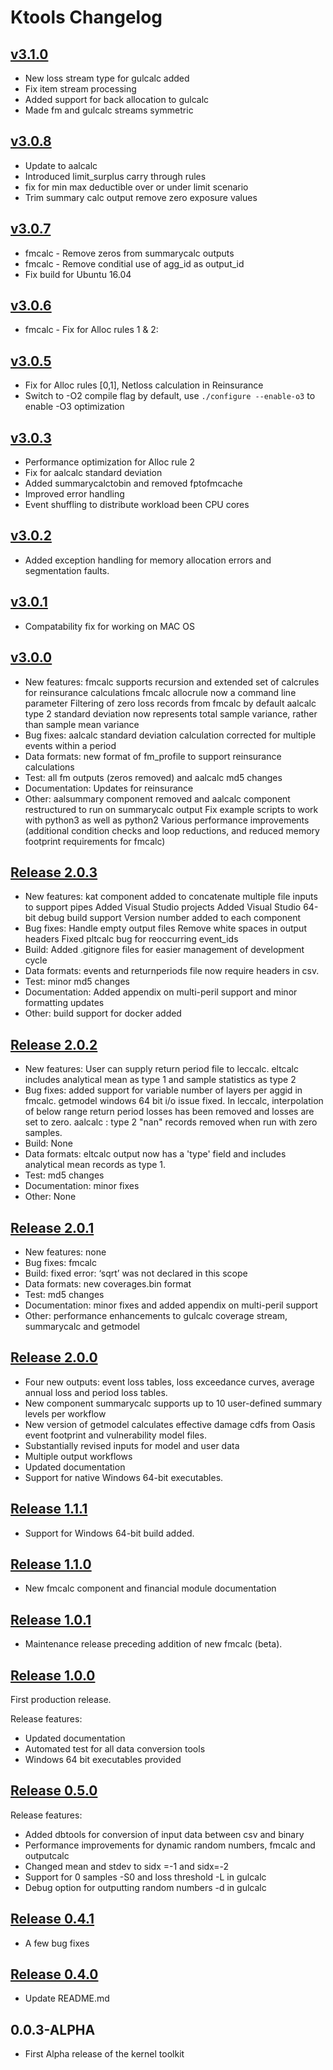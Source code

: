 Ktools Changelog
================

## [v3.1.0](https://github.com/OasisLMF/ktools/releases/tag/v3.1.0)
* New loss stream type for gulcalc added
* Fix item stream processing
* Added support for back allocation to gulcalc
* Made fm and gulcalc streams symmetric 

## [v3.0.8](https://github.com/OasisLMF/ktools/releases/tag/v3.0.8)
* Update to aalcalc
* Introduced limit_surplus carry through rules
* fix for min max deductible over or under limit scenario
* Trim summary calc output remove zero exposure values

## [v3.0.7](https://github.com/OasisLMF/ktools/releases/tag/v3.0.7)
* fmcalc - Remove zeros from summarycalc outputs
* fmcalc - Remove conditial use of agg_id as output_id
* Fix build for Ubuntu 16.04

## [v3.0.6](https://github.com/OasisLMF/ktools/releases/tag/v3.0.6)
* fmcalc - Fix for Alloc rules 1 & 2: 

## [v3.0.5](https://github.com/OasisLMF/ktools/releases/tag/v3.0.5)
* Fix for Alloc rules [0,1],  Netloss calculation in Reinsurance 
* Switch to -O2 compile flag by default, use `./configure --enable-o3` to enable -O3 optimization 

## [v3.0.3](https://github.com/OasisLMF/ktools/releases/tag/v3.0.3)
* Performance optimization for Alloc rule 2
* Fix for aalcalc standard deviation
* Added summarycalctobin and removed fptofmcache
* Improved error handling
* Event shuffling to distribute workload been CPU cores 


## [v3.0.2](https://github.com/OasisLMF/ktools/releases/tag/v3.0.2)
* Added exception handling for memory allocation errors and segmentation faults.

## [v3.0.1](https://github.com/OasisLMF/ktools/releases/tag/v3.0.1)
* Compatability fix for working on MAC OS
## [v3.0.0](https://github.com/OasisLMF/ktools/releases/tag/v3.0.0)

* New features:
fmcalc supports recursion and extended set of calcrules for reinsurance calculations
fmcalc allocrule now a command line parameter
Filtering of zero loss records from fmcalc by default
aalcalc type 2 standard deviation now represents total sample variance, rather than sample mean variance
* Bug fixes: aalcalc standard deviation calculation corrected for multiple events within a period 
* Data formats: new format of fm_profile to support reinsurance calculations
* Test: all fm outputs (zeros removed) and aalcalc md5 changes
* Documentation: Updates for reinsurance
* Other: aalsummary component removed and aalcalc component restructured to run on summarycalc output
Fix example scripts to work with python3 as well as python2
Various performance improvements (additional condition checks and loop reductions, and reduced memory footprint requirements for fmcalc)

## [Release 2.0.3](https://github.com/OasisLMF/ktools/releases/tag/2.0.3)

* New features:
kat component added to concatenate multiple file inputs to support pipes
Added Visual Studio projects
Added Visual Studio 64-bit debug build support
Version number added to each component
* Bug fixes:
Handle empty output files
Remove white spaces in output headers
Fixed pltcalc bug for reoccurring event_ids
* Build: Added .gitignore files for easier management of development cycle
* Data formats: events and returnperiods file now require headers in csv.
* Test: minor md5 changes
* Documentation: Added appendix on multi-peril support and minor formatting updates
* Other: build support for docker added

## [Release 2.0.2](https://github.com/OasisLMF/ktools/releases/tag/2.0.2)

* New features:
User can supply return period file to leccalc. eltcalc includes analytical mean as type 1 and sample statistics as type 2
* Bug fixes: added support for variable number of layers per aggid in fmcalc. getmodel windows 64 bit i/o issue fixed. In leccalc, interpolation of below range return period losses has been removed and losses are set to zero. aalcalc : type 2 "nan" records removed when run with zero samples.
* Build: None
* Data formats: eltcalc output now has a 'type' field and includes analytical mean records as type 1.
* Test: md5 changes
* Documentation: minor fixes
* Other: None

## [Release 2.0.1](https://github.com/OasisLMF/ktools/releases/tag/2.0.1)

* New features: none
* Bug fixes: fmcalc
* Build: fixed error: ‘sqrt’ was not declared in this scope
* Data formats: new coverages.bin format
* Test: md5 changes
* Documentation: minor fixes and added appendix on multi-peril support
* Other: performance enhancements to gulcalc coverage stream, summarycalc and getmodel

## [Release 2.0.0](https://github.com/OasisLMF/ktools/releases/tag/2.0.0)

* Four new outputs: event loss tables, loss exceedance curves, average annual loss and period loss tables.
* New component summarycalc supports up to 10 user-defined summary levels per workflow
* New version of getmodel calculates effective damage cdfs from Oasis event footprint and vulnerability model files.
* Substantially revised inputs for model and user data
* Multiple output workflows
* Updated documentation
* Support for native Windows 64-bit executables.

## [Release 1.1.1](https://github.com/OasisLMF/ktools/releases/tag/1.1.1)

* Support for Windows 64-bit build added.

## [Release 1.1.0](https://github.com/OasisLMF/ktools/releases/tag/1.1.0)

* New fmcalc component and financial module documentation

## [Release 1.0.1](https://github.com/OasisLMF/ktools/releases/tag/1.0.1)

* Maintenance release preceding addition of new fmcalc (beta).

## [Release 1.0.0](https://github.com/OasisLMF/ktools/releases/tag/1.0.0)

First production release.

Release features:

* Updated documentation
* Automated test for all data conversion tools
* Windows 64 bit executables provided

## [Release 0.5.0](https://github.com/OasisLMF/ktools/releases/tag/0.5.0)

Release features:

* Added dbtools for conversion of input data between csv and binary
* Performance improvements for dynamic random numbers, fmcalc and outputcalc
* Changed mean and stdev to sidx =-1 and sidx=-2
* Support for 0 samples -S0 and loss threshold -L in gulcalc
* Debug option for outputting random numbers -d in gulcalc

## [Release 0.4.1](https://github.com/OasisLMF/ktools/releases/tag/0.4.1)

* A few bug fixes

## [Release 0.4.0](https://github.com/OasisLMF/ktools/releases/tag/0.4.0)

* Update README.md

## 0.0.3-ALPHA

* First Alpha release of the kernel toolkit 

